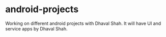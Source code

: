 # android-projects
Working on different android projects with Dhaval Shah. It will have UI and service apps by Dhaval Shah.

